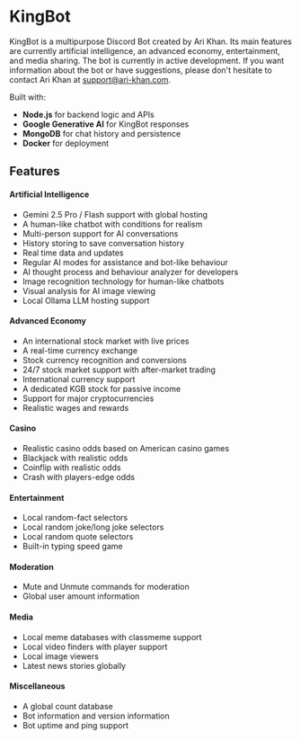 # KingBot

KingBot is a multipurpose Discord Bot created by Ari Khan. Its main features are currently artificial intelligence, an advanced economy, entertainment, and media sharing. The bot is currently in active development. If you want information about the bot or have suggestions, please don't hesitate to contact Ari Khan at support@ari-khan.com.

Built with:
- **Node.js** for backend logic and APIs
- **Google Generative AI** for KingBot responses
- **MongoDB** for chat history and persistence
- **Docker** for deployment

## Features

#### Artificial Intelligence
* Gemini 2.5 Pro / Flash support with global hosting
* A human-like chatbot with conditions for realism
* Multi-person support for AI conversations
* History storing to save conversation history
* Real time data and updates
* Regular AI modes for assistance and bot-like behaviour
* AI thought process and behaviour analyzer for developers
* Image recognition technology for human-like chatbots
* Visual analysis for AI image viewing
* Local Ollama LLM hosting support 

#### Advanced Economy

* An international stock market with live prices
* A real-time currency exchange
* Stock currency recognition and conversions
* 24/7 stock market support with after-market trading
* International currency support
* A dedicated KGB stock for passive income
* Support for major cryptocurrencies
* Realistic wages and rewards

#### Casino
* Realistic casino odds based on American casino games
* Blackjack with realistic odds
* Coinflip with realistic odds
* Crash with players-edge odds

#### Entertainment

* Local random-fact selectors
* Local random joke/long joke selectors
* Local random quote selectors
* Built-in typing speed game

#### Moderation
* Mute and Unmute commands for moderation
* Global user amount information

#### Media

* Local meme databases with classmeme support
* Local video finders with player support
* Local image viewers
* Latest news stories globally

#### Miscellaneous

* A global count database
* Bot information and version information
* Bot uptime and ping support

